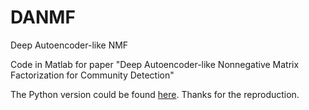 # DANMF

Deep Autoencoder-like NMF

Code in Matlab for paper "Deep Autoencoder-like Nonnegative Matrix Factorization for Community Detection"

The Python version could be found [here](https://github.com/benedekrozemberczki/DANMF). Thanks for the reproduction. 
